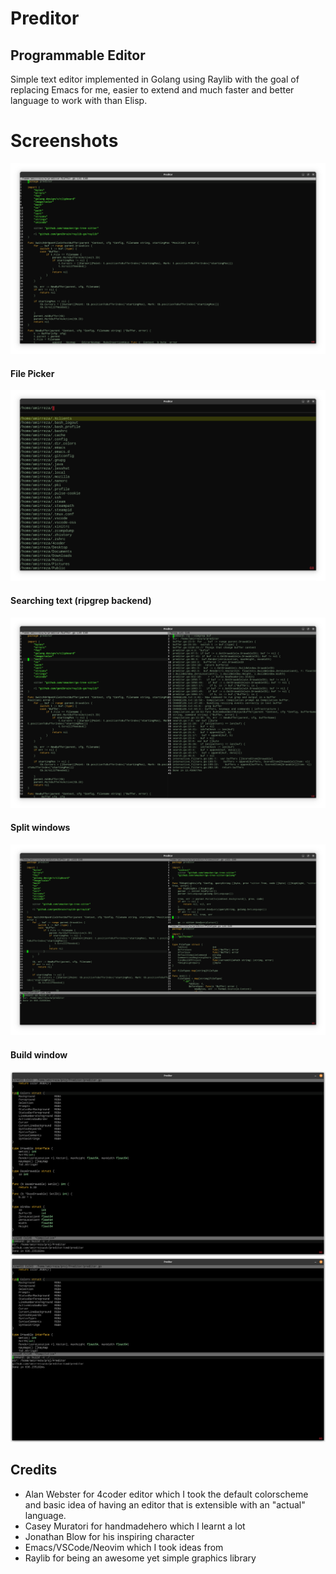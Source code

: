 # Preditor
## Programmable Editor
Simple text editor implemented in Golang using Raylib with the goal of replacing Emacs for me, easier to extend and much faster and better language to work with than Elisp.

# Screenshots
![Main](assets/main.png)
#### File Picker
![Main](assets/file-picker.png)
#### Searching text (ripgrep backend)
![Main](assets/search-grep.png)
#### Split windows
![Main](assets/split-windows.png)
#### Build window
![Main](assets/build-window.png)
![Main](assets/build-window-max.png)

## Credits
- Alan Webster for 4coder editor which I took the default colorscheme and basic idea of having an editor that is extensible with an "actual" language.
- Casey Muratori for handmadehero which I learnt a lot
- Jonathan Blow for his inspiring character
- Emacs/VSCode/Neovim which I took ideas from
- Raylib for being an awesome yet simple graphics library
